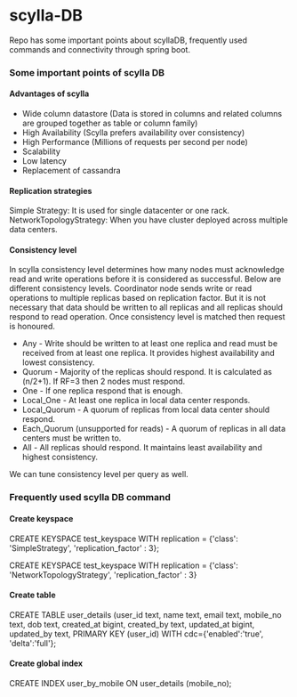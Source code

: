 # scylla-DB
Repo has some important points about scyllaDB, frequently used commands and connectivity through spring boot.

### Some important points of scylla DB
#### Advantages of scylla
* Wide column datastore (Data is stored in columns and related columns are grouped together as table or column family)
* High Availability (Scylla prefers availability over consistency)
* High Performance (Millions of requests per second per node)
* Scalability
* Low latency
* Replacement of cassandra

#### Replication strategies
Simple Strategy: It is used for single datacenter or one rack.<br>
NetworkTopologyStrategy: When you have cluster deployed across multiple data centers.

#### Consistency level
In scylla consistency level determines how many nodes must acknowledge read and write operations before it is considered as successful. Below are different consistency levels. Coordinator node sends write or read operations to multiple replicas based on replication factor. But it is not necessary that data should be written to all replicas and all replicas should respond to read operation. Once consistency level is matched then request is honoured. 

* Any - Write should be written to at least one replica and read must be received from at least one replica. It provides highest availability and lowest consistency.
* Quorum - Majority of the replicas should respond. It is calculated as (n/2+1). If RF=3 then 2 nodes must respond.
* One - If one replica respond that is enough.
* Local_One - At least one replica in local data center responds.
* Local_Quorum - A quorum of replicas from local data center should respond.
* Each_Quorum (unsupported for reads) - A quorum of replicas in all data centers must be written to.
* All - All replicas should respond. It maintains least availability and highest consistency.

We can tune consistency level per query as well.

### Frequently used scylla DB command
#### Create keyspace
CREATE KEYSPACE test_keyspace WITH replication = {'class': 'SimpleStrategy', 'replication_factor' : 3};<br>

CREATE KEYSPACE test_keyspace WITH replication = {'class': 'NetworkTopologyStrategy', 'replication_factor' : 3}

#### Create table
CREATE TABLE user_details (user_id text, name text, email text, mobile_no text, dob text, created_at bigint, created_by text, updated_at bigint, updated_by text, PRIMARY KEY (user_id) WITH cdc={'enabled':'true', 'delta':'full'};

#### Create global index
CREATE INDEX user_by_mobile ON user_details (mobile_no);
